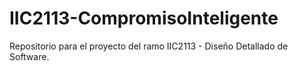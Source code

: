 # IIC2113-CompromisoInteligente
Repositorio para el proyecto del ramo IIC2113 - Diseño Detallado de Software.
